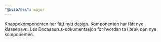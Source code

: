 ```yaml
---
"@kvib/css": major
---
```


Knappekomponenten har fått nytt design. Komponenten har fått nye klassenavn. Les Docasaurus-dokumentasjon for hvordan ta i bruk den nye komponenten.
